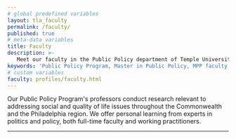 ```yaml
---
# global predefined variables
layout: tla_faculty
permalink: /faculty/
published: true
# meta-data variables
title: Faculty
description: >-
   Meet our faculty in the Public Policy department of Temple University’s College of Liberal Arts.
keywords: 'Public Policy Program, Master in Public Policy, MPP faculty, Temple Political Science faculty'
# custom variables
faculty: profiles/faculty.html
---
```

Our Public Policy Program's professors conduct research relevant to addressing social and quality of life issues throughout the Commonwealth and the Philadelphia region. We offer personal learning from experts in politics and policy, both full-time faculty and working practitioners.

___
